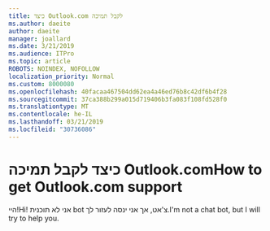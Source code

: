 ```yaml
---
title: כיצד Outlook.com לקבל תמיכה
ms.author: daeite
author: daeite
manager: joallard
ms.date: 3/21/2019
ms.audience: ITPro
ms.topic: article
ROBOTS: NOINDEX, NOFOLLOW
localization_priority: Normal
ms.custom: 8000080
ms.openlocfilehash: 40facaa467504dd62ea4a46ed76b8c42df6b4f28
ms.sourcegitcommit: 37ca388b299a015d719406b3fa083f108fd528f0
ms.translationtype: MT
ms.contentlocale: he-IL
ms.lasthandoff: 03/21/2019
ms.locfileid: "30736086"
---
```

# <a name="how-to-get-outlookcom-support"></a><span data-ttu-id="2a702-102">כיצד לקבל תמיכה Outlook.com</span><span class="sxs-lookup"><span data-stu-id="2a702-102">How to get Outlook.com support</span></span>

<span data-ttu-id="2a702-103">היי!</span><span class="sxs-lookup"><span data-stu-id="2a702-103">Hi!</span></span>
<span data-ttu-id="2a702-104">אני לא תוכנית bot צ'אט, אך אני ינסה לעזור לך.</span><span class="sxs-lookup"><span data-stu-id="2a702-104">I'm not a chat bot, but I will try to help you.</span></span>


